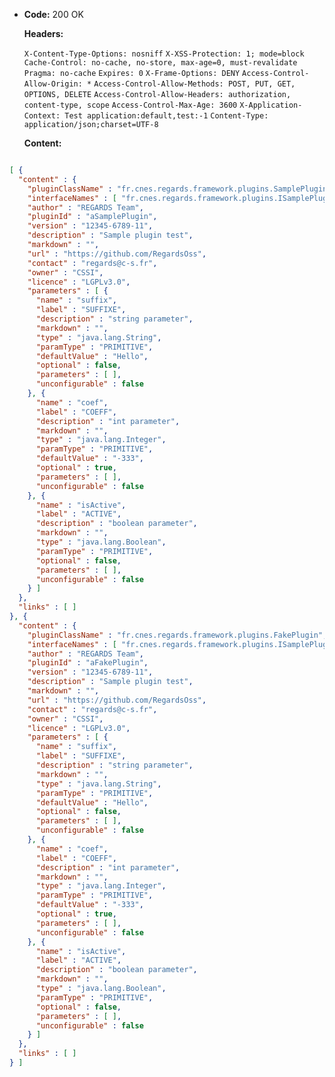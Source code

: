 * **Code:** 200 OK

  **Headers:**

  `X-Content-Type-Options: nosniff`
  `X-XSS-Protection: 1; mode=block`
  `Cache-Control: no-cache, no-store, max-age=0, must-revalidate`
  `Pragma: no-cache`
  `Expires: 0`
  `X-Frame-Options: DENY`
  `Access-Control-Allow-Origin: *`
  `Access-Control-Allow-Methods: POST, PUT, GET, OPTIONS, DELETE`
  `Access-Control-Allow-Headers: authorization, content-type, scope`
  `Access-Control-Max-Age: 3600`
  `X-Application-Context: Test application:default,test:-1`
  `Content-Type: application/json;charset=UTF-8`

  **Content:**

```json

[ {
  "content" : {
    "pluginClassName" : "fr.cnes.regards.framework.plugins.SamplePlugin",
    "interfaceNames" : [ "fr.cnes.regards.framework.plugins.ISamplePlugin" ],
    "author" : "REGARDS Team",
    "pluginId" : "aSamplePlugin",
    "version" : "12345-6789-11",
    "description" : "Sample plugin test",
    "markdown" : "",
    "url" : "https://github.com/RegardsOss",
    "contact" : "regards@c-s.fr",
    "owner" : "CSSI",
    "licence" : "LGPLv3.0",
    "parameters" : [ {
      "name" : "suffix",
      "label" : "SUFFIXE",
      "description" : "string parameter",
      "markdown" : "",
      "type" : "java.lang.String",
      "paramType" : "PRIMITIVE",
      "defaultValue" : "Hello",
      "optional" : false,
      "parameters" : [ ],
      "unconfigurable" : false
    }, {
      "name" : "coef",
      "label" : "COEFF",
      "description" : "int parameter",
      "markdown" : "",
      "type" : "java.lang.Integer",
      "paramType" : "PRIMITIVE",
      "defaultValue" : "-333",
      "optional" : true,
      "parameters" : [ ],
      "unconfigurable" : false
    }, {
      "name" : "isActive",
      "label" : "ACTIVE",
      "description" : "boolean parameter",
      "markdown" : "",
      "type" : "java.lang.Boolean",
      "paramType" : "PRIMITIVE",
      "optional" : false,
      "parameters" : [ ],
      "unconfigurable" : false
    } ]
  },
  "links" : [ ]
}, {
  "content" : {
    "pluginClassName" : "fr.cnes.regards.framework.plugins.FakePlugin",
    "interfaceNames" : [ "fr.cnes.regards.framework.plugins.ISamplePlugin" ],
    "author" : "REGARDS Team",
    "pluginId" : "aFakePlugin",
    "version" : "12345-6789-11",
    "description" : "Sample plugin test",
    "markdown" : "",
    "url" : "https://github.com/RegardsOss",
    "contact" : "regards@c-s.fr",
    "owner" : "CSSI",
    "licence" : "LGPLv3.0",
    "parameters" : [ {
      "name" : "suffix",
      "label" : "SUFFIXE",
      "description" : "string parameter",
      "markdown" : "",
      "type" : "java.lang.String",
      "paramType" : "PRIMITIVE",
      "defaultValue" : "Hello",
      "optional" : false,
      "parameters" : [ ],
      "unconfigurable" : false
    }, {
      "name" : "coef",
      "label" : "COEFF",
      "description" : "int parameter",
      "markdown" : "",
      "type" : "java.lang.Integer",
      "paramType" : "PRIMITIVE",
      "defaultValue" : "-333",
      "optional" : true,
      "parameters" : [ ],
      "unconfigurable" : false
    }, {
      "name" : "isActive",
      "label" : "ACTIVE",
      "description" : "boolean parameter",
      "markdown" : "",
      "type" : "java.lang.Boolean",
      "paramType" : "PRIMITIVE",
      "optional" : false,
      "parameters" : [ ],
      "unconfigurable" : false
    } ]
  },
  "links" : [ ]
} ]
```
